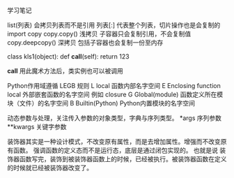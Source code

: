 学习笔记

list(列表) 会拷贝列表而不是引用
列表[:] 代表整个列表，切片操作也是会复制的
import copy
copy.copy() 浅拷贝 			子容器只会复制引用，不会复制值
copy.deepcopy() 深拷贝  包括子容器也会复制一份至内存

class kls1(object):
	def __call__(self):
		return 123

__call__ 用此魔术方法后，类实例也可以被调用

Python作用域遵循 LEGB 规则
L local 函数内部名字空间
E Enclosing function local 外部嵌套函数的名字空间 例如 closure
G Global(module)	函数定义所在模块（文件）的名字空间
B Builtin(Python)  Python内置模块的名字空间

动态参数与处理，关注传入参数的对象类型，字典与序列类型。
    *args 序列参数
    **kwargs 关键字参数

装饰器其实是一种设计模式，不改变原有属性，而是去增加属性。增强而不改变原有函数。
强调函数的定义态而不是运行态，底层是通过闭包实现的。
也就是说 装饰器函数写完，装饰到被装饰器函数上的时候，已经被执行。被装饰器函数在定义的时候就已经被装饰器改变了。